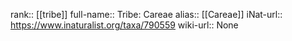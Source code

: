

rank:: [[tribe]]
full-name:: Tribe: Careae
alias:: [[Careae]]
iNat-url:: https://www.inaturalist.org/taxa/790559
wiki-url:: None